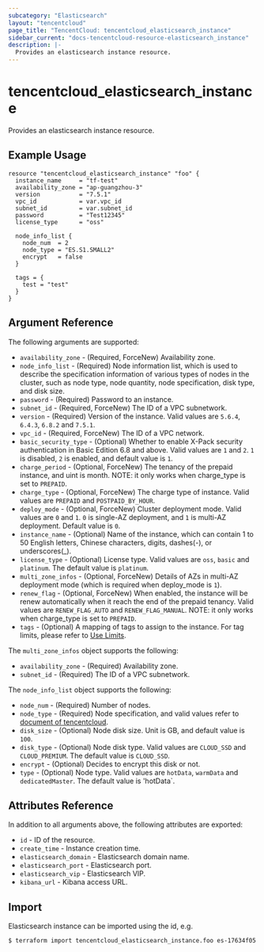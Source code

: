 ```yaml
---
subcategory: "Elasticsearch"
layout: "tencentcloud"
page_title: "TencentCloud: tencentcloud_elasticsearch_instance"
sidebar_current: "docs-tencentcloud-resource-elasticsearch_instance"
description: |-
  Provides an elasticsearch instance resource.
---
```


# tencentcloud_elasticsearch_instance

Provides an elasticsearch instance resource.

## Example Usage

```hcl
resource "tencentcloud_elasticsearch_instance" "foo" {
  instance_name     = "tf-test"
  availability_zone = "ap-guangzhou-3"
  version           = "7.5.1"
  vpc_id            = var.vpc_id
  subnet_id         = var.subnet_id
  password          = "Test12345"
  license_type      = "oss"

  node_info_list {
    node_num  = 2
    node_type = "ES.S1.SMALL2"
    encrypt   = false
  }

  tags = {
    test = "test"
  }
}
```

## Argument Reference

The following arguments are supported:

* `availability_zone` - (Required, ForceNew) Availability zone.
* `node_info_list` - (Required) Node information list, which is used to describe the specification information of various types of nodes in the cluster, such as node type, node quantity, node specification, disk type, and disk size.
* `password` - (Required) Password to an instance.
* `subnet_id` - (Required, ForceNew) The ID of a VPC subnetwork.
* `version` - (Required) Version of the instance. Valid values are `5.6.4`, `6.4.3`, `6.8.2` and `7.5.1`.
* `vpc_id` - (Required, ForceNew) The ID of a VPC network.
* `basic_security_type` - (Optional) Whether to enable X-Pack security authentication in Basic Edition 6.8 and above. Valid values are `1` and `2`. `1` is disabled, `2` is enabled, and default value is `1`.
* `charge_period` - (Optional, ForceNew) The tenancy of the prepaid instance, and uint is month. NOTE: it only works when charge_type is set to `PREPAID`.
* `charge_type` - (Optional, ForceNew) The charge type of instance. Valid values are `PREPAID` and `POSTPAID_BY_HOUR`.
* `deploy_mode` - (Optional, ForceNew) Cluster deployment mode. Valid values are `0` and `1`. `0` is single-AZ deployment, and `1` is multi-AZ deployment. Default value is `0`.
* `instance_name` - (Optional) Name of the instance, which can contain 1 to 50 English letters, Chinese characters, digits, dashes(-), or underscores(_).
* `license_type` - (Optional) License type. Valid values are `oss`, `basic` and `platinum`. The default value is `platinum`.
* `multi_zone_infos` - (Optional, ForceNew) Details of AZs in multi-AZ deployment mode (which is required when deploy_mode is `1`).
* `renew_flag` - (Optional, ForceNew) When enabled, the instance will be renew automatically when it reach the end of the prepaid tenancy. Valid values are `RENEW_FLAG_AUTO` and `RENEW_FLAG_MANUAL`. NOTE: it only works when charge_type is set to `PREPAID`.
* `tags` - (Optional) A mapping of tags to assign to the instance. For tag limits, please refer to [Use Limits](https://intl.cloud.tencent.com/document/product/651/13354).

The `multi_zone_infos` object supports the following:

* `availability_zone` - (Required) Availability zone.
* `subnet_id` - (Required) The ID of a VPC subnetwork.

The `node_info_list` object supports the following:

* `node_num` - (Required) Number of nodes.
* `node_type` - (Required) Node specification, and valid values refer to [document of tencentcloud](https://intl.cloud.tencent.com/document/product/845/18376).
* `disk_size` - (Optional) Node disk size. Unit is GB, and default value is `100`.
* `disk_type` - (Optional) Node disk type. Valid values are `CLOUD_SSD` and `CLOUD_PREMIUM`. The default value is `CLOUD_SSD`.
* `encrypt` - (Optional) Decides to encrypt this disk or not.
* `type` - (Optional) Node type. Valid values are `hotData`, `warmData` and `dedicatedMaster`. The default value is 'hotData`.

## Attributes Reference

In addition to all arguments above, the following attributes are exported:

* `id` - ID of the resource.
* `create_time` - Instance creation time.
* `elasticsearch_domain` - Elasticsearch domain name.
* `elasticsearch_port` - Elasticsearch port.
* `elasticsearch_vip` - Elasticsearch VIP.
* `kibana_url` - Kibana access URL.


## Import

Elasticsearch instance can be imported using the id, e.g.

```
$ terraform import tencentcloud_elasticsearch_instance.foo es-17634f05
```

